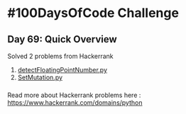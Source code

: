 # #100DaysOfCode Challenge
## Day 69: Quick Overview
Solved 2 problems from Hackerrank  
1. [detectFloatingPointNumber.py](https://github.com/divyatejakotteti/100DaysOfCode/blob/master/Day%2069/detectFloatingPointNumber.py)
3. [SetMutation.py](https://github.com/divyatejakotteti/100DaysOfCode/blob/master/Day%2069/SetMutation.py)
### 
Read more about Hackerrank problems here : https://www.hackerrank.com/domains/python